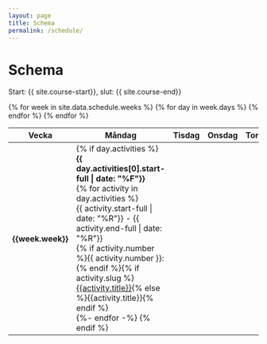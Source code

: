 ```yaml
---
layout: page
title: Schema
permalink: /schedule/
---
```


<h1>Schema</h1>

<p>Start: {{ site.course-start}}, slut: {{ site.course-end}}</p>
<div class="section-des">
<table class="table table-bordered border-primary">
  <colgroup>
      <col style="width: 5em"> <!-- Week -->
      <col style="width: 20%;"> <!-- Monday -->
      <col style="width: 20%;"> <!-- Tuesday -->
      <col style="width: 20%;"> <!-- Wednesday -->
      <col style="width: 20%;"> <!-- Thursday -->
      <col> <!-- Friday -->
  </colgroup>
  <thead>
    <tr>
      <th>Vecka</th>
      <th>Måndag</th>
      <th>Tisdag</th>
      <th>Onsdag</th>
      <th>Torsdag</th>
      <th>Fredag</th>
    </tr>
  </thead>
  <tbody>
    {% for week in site.data.schedule.weeks %}
      <tr>
        <th>{{week.week}}</th>
        {% for day in week.days %}
        <td {% if day.background-color %}style="background-color:{{day.background-color}}"{% endif %}>
          {% if day.activities %}
            <div><strong>{{ day.activities[0].start-full | date: "%F"}}</strong></div>
            {% for activity in day.activities %}
            <div class="pt-4">
              {{ activity.start-full | date: "%R"}} - {{ activity.end-full | date: "%R"}}
              <div>
              {% if activity.number %}{{ activity.number }}: {% endif %}{% if activity.slug %}<a href="{{ activity.slug | prepend: site.baseurl }}">{{activity.title}}</a>{% else %}{{activity.title}}{% endif %}
              </div>
            </div>
            {%- endfor -%}
          {% endif %}
        </td>   
        {% endfor %}
      </tr>
    {% endfor %}
  </tbody>
</table>
</div>
